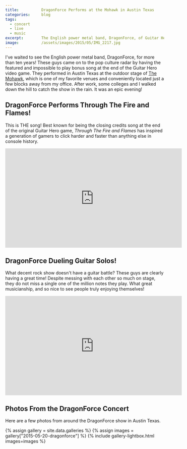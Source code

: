 ```yaml
---
title:			DragonForce Performs at the Mohawk in Austin Texas
categories:		blog
tags:
  - concert
  - live
  - music
excerpt:		The English power metal band, DragonForce, of Guitar Hero fame, performed in Austin Texas and I got a first row experience of their amazing performance.
image:			/assets/images/2015/05/IMG_2217.jpg
---
```


I've waited to see the English power metal band, DragonForce, for more than ten years! These guys came on to the pop culture radar by having the featured and impossible to play bonus song at the end of the Guitar Hero video game. They performed in Austin Texas at the outdoor stage of [The Mohawk](http://mohawkaustin.com/), which is one of my favorite venues and conveniently located just a few blocks away from my office. After work, some colleges and I walked down the hill to catch the show in the rain. It was an epic evening!

## DragonForce Performs Through The Fire and Flames!

This is THE song! Best known for being the closing credits song at the end of the original Guitar Hero game, *Through The Fire and Flames* has inspired a generation of gamers to click harder and faster than anything else in console history.

<iframe width="560" height="315" src="https://youtu.be/-uIzyMsu4Vk" frameborder="0" allow="accelerometer; autoplay; encrypted-media; gyroscope; picture-in-picture" allowfullscreen></iframe>

## DragonForce Dueling Guitar Solos!

What decent rock show doesn't have a guitar battle? These guys are clearly having a great time! Despite messing with each other so much on stage, they do not miss a single one of the million notes they play. What great musicianship, and so nice to see people truly enjoying themselves!

<iframe width="560" height="315" src="https://youtu.be/qmNCFcPWcq0" frameborder="0" allow="accelerometer; autoplay; encrypted-media; gyroscope; picture-in-picture" allowfullscreen></iframe>

## Photos From the DragonForce Concert

Here are a few photos from around the DragonForce show in Austin Texas.

{% assign gallery = site.data.galleries %}
{% assign images = gallery["2015-05-20-dragonforce"] %}
{% include gallery-lightbox.html images=images %}
